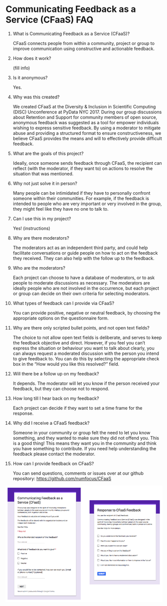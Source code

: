<h1>Communicating Feedback as a Service (CFaaS) FAQ</h1>

<ol>
<li>What is Communicating Feedback as a Service (CFaaS)?

CFaaS connects people from within a community, project or group to improve communication using constructive and actionable feedback.
</li>
<li>How does it work?

(fill info)
</li>
<li>Is it anonymous?

Yes.
</li>
<li>Why was this created?

We created CFaaS at the Diversity & Inclusion in Scientific Computing (DISC) Unconference at PyData NYC 2017. During our group discussions about Retention and Support for community members of open source, anonymous feedback was suggested as a tool for empower individuals wishing to express sensitive feedback. By using a moderator to mitigate abuse and providing a structured format to ensure constructiveness, we believe CFaaS provides the means and will to effectively provide difficult feedback.
</li>
<li>What are the goals of this project?

Ideally, once someone sends feedback through CFaaS, the recipient can reflect (with the moderator, if they want to) on actions to resolve the situation that was mentioned.
</li>
<li>Why not just solve it in person?

Many people can be intimidated if they have to personally confront someone within their communities. For example, if the feedback is intended to people who are very important or very involved in the group, they might feel like they have no one to talk to. 
</li>
<li>Can I use this in my project?

Yes! (instructions)
</li>
<li>Why are there moderators?

The moderators act as an independent third party, and could help facilitate conversations or guide people on how to act on the feedback they received. They can also help with the follow up to the feedback.
</li>
<li>Who are the moderators?

Each project can choose to have a database of moderators, or to ask people to moderate discussions as necessary. The moderators are ideally people who are not involved in the occurrence, but each project or group can decide on their own criteria for selecting moderators.
</li>
<li>What types of feedback can I provide via CFaaS?

You can provide positive, negative or neutral feedback, by choosing the appropriate options on the questionnaire form. 
</li>
<li>Why are there only scripted bullet points, and not open text fields?

The choice to not allow open text fields is deliberate, and serves to keep the feedback objective and direct. However, if you feel you can’t express the situation or behaviour you want to talk about clearly, you can always request a moderated discussion with the person you intend to give feedback to. You can do this by selecting the appropriate check box in the “How would you like this resolved?” field.
</li>
<li>Will there be a follow up on my feedback?

It depends. The moderator will let you know if the person received your feedback, but they can choose not to respond. 
</li>
<li>How long till I hear back on my feedback?

Each project can decide if they want to set a time frame for the response.
</li>
<li>Why did I receive a CFaaS feedback?

Someone in your community or group felt the need to let you know something, and they wanted to make sure they did not offend you. This is a good thing! This means they want you in the community and think you have something to contribute. If you need help understanding the feedback please contact the moderator.
</li>
<li>How can I provide feedback on CFaaS?

You can send questions, comments or issues over at our github repository: https://github.com/numfocus/CFaaS
</li>
</ol>

<img src="Pictures/Full%20Preview.png"/>
